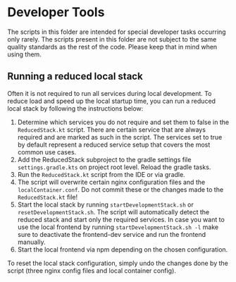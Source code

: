 # Developer Tools
The scripts in this folder are intended for special developer tasks occurring only rarely. The scripts present in this
folder are not subject to the same quality standards as the rest of the code. Please keep that in mind when using them.

## Running a reduced local stack

Often it is not required to run all services during local development. To reduce load and speed up the local startup 
time, you can run a reduced local stack by following the instructions below:

1. Determine which services you do not require and set them to false in the ``ReducedStack.kt`` script. There are 
   certain service that are always required and are marked as such in the script. The services set to true by default 
   represent a reduced service setup that covers the most common use cases.
2. Add the ReducedStack subproject to the gradle settings file ``settings.gradle.kts`` on project root level. Reload 
   the gradle tasks.
3. Run the ``ReducedStack.kt`` script from the IDE or via gradle.
4. The script will overwrite certain nginx configuration files and the ``localContainer.conf``. Do not commit these or 
   the changes made to the ``ReducedStack.kt`` file!
5. Start the local stack by running ``startDevelopmentStack.sh`` or ``resetDevelopmentStack.sh``. The script will
   automatically detect the reduced stack and start only the required services. In case you want to use the local 
   frontend by running ``startDevelopmentStack.sh -l`` make sure to deactivate the frontend-dev service and run the
   frontend manually. 
6. Start the local frontend via npm depending on the chosen configuration.

To reset the local stack configuration, simply undo the changes done by the script (three nginx config files and local 
container config).